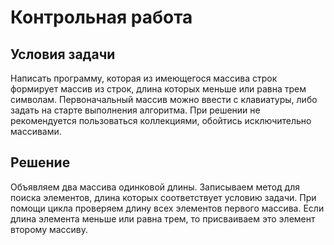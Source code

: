 # Контрольная работа
## Условия задачи
Написать программу, которая из имеющегося массива строк
формирует массив из строк, длина которых меньше или равна трем символам.
Первоначальный массив можно ввести с клавиатуры, либо задать на старте
выполнения алгоритма. При решении не рекомендуется пользоваться коллекциями,
обойтись исключительно массивами.
## Решение
Объявляем два массива одинковой длины. 
Записываем метод для поиска элементов, длина которых соответствует условию задачи.
При помощи цикла проверяем длину всех элементов первого массива. Если длина 
элемента меньше или равна трем, то присваиваем это элемент второму массиву.